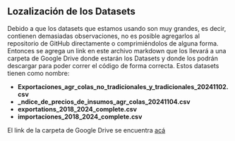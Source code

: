 ## **Lozalización de los Datasets**

Debido a que los datasets que estamos usando son muy grandes, es decir, contienen demasiadas observaciones, no es posible agregarlos al repositorio de GitHub directamente o comprimiéndolos de alguna forma. Entonces se agrega un link en este archivo markdown que los llevará a una carpeta de Google Drive donde estarán los Datasets y donde los podrán descargar para poder correr el código de forma correcta. Estos datasets tienen como nombre:

* **Exportaciones_agr_colas_no_tradicionales_y_tradicionales_20241102.csv** 
* **_ndice_de_precios_de_insumos_agr_colas_20241104.csv**
* **exportations_2018_2024_complete.csv**
* **importaciones_2018_2024_complete.csv**

El link de la carpeta de Google Drive se encuentra [acá](https://drive.google.com/drive/folders/1v_IgWjiG-QZhkPw8DvTxctiA1GUS_y0K?usp=sharing)
